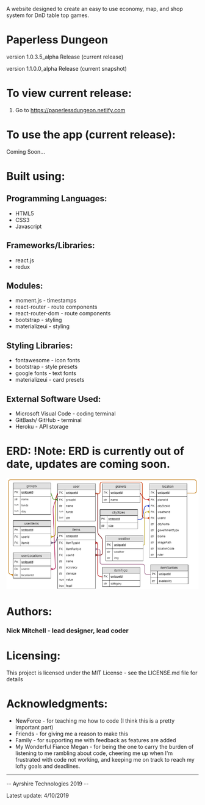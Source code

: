 A website designed to create an easy to use economy, map, and shop system for DnD table top games.

<h1>Paperless Dungeon</h1>
<p>version 1.0.3.5_alpha Release (current release)</p>
<p>version 1.1.0.0_alpha Release (current snapshot)</p>


# To view current release:
1) Go to https://paperlessdungeon.netlify.com

<!-- # To view snapshot:
1) Fork a copy of the pre-release code at https://github.com/iamnickmitchell/Paperless-Dungeon.
2) Go into the kennel subfolder using the terminal of your choice (I currently use GitBash).
3) Start a localhost server and run npm start (you must have node.js installed). -->

# To use the app (current release):

Coming Soon...

<!-- # To use the app (snapshot):

Coming Soon... -->


# Built using:
Programming Languages:
----------------
* HTML5
* CSS3
* Javascript

Frameworks/Libraries:
----------------
* react.js
* redux

Modules:
----------------
* moment.js - timestamps
* react-router - route components
* react-router-dom - route components
* bootstrap - styling
* materializeui - styling

Styling Libraries:
----------------
* fontawesome - icon fonts
* bootstrap - style presets
* google fonts - text fonts
* materializeui - card presets

External Software Used:
----------------
* Microsoft Visual Code - coding terminal
* GitBash/ GitHub - terminal
* Heroku - API storage

# ERD: !Note: ERD is currently out of date, updates are coming soon.
![Error: Image not found!](public/Images/README_images/ERD.png)

# Authors:
<h3>Nick Mitchell - lead designer, lead coder<h3>

# Licensing:
This project is licensed under the MIT License - see the LICENSE.md file for details

# Acknowledgments:
* NewForce - for teaching me how to code (I think this is a pretty important part)
* Friends - for giving me a reason to make this
* Family - for supporting me with feedback as features are added
* My Wonderful Fiance Megan - for being the one to carry the burden of listening to me rambling about code, cheering me up when I'm frustrated with code not working, and keeping me on track to reach my lofty goals and deadlines.

-----------
-- Ayrshire Technologies 2019 --

Latest update: 4/10/2019